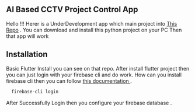 
## AI Based CCTV Project Control App

Hello !!! Herer is a UnderDevelopment app which main project into <a href='https://github.com/rafsanthegeneral/PythonProjects/tree/main/Ai%20projects/AiBaseCCTVCamProject'>This Repo</a> . You can download and install this python project on your PC Then that app will work 


## Installation

Basic Flutter Install you can see on that repo. After install flutter project then you can just login with your firebase cli  and do work. How can you install firebase cli then you can follow <a href='https://firebase.flutter.dev/docs/cli/'>this documentation </a> .

```bash
  firebase-cli login
```
After Successfully Login then you configure your firebase database .